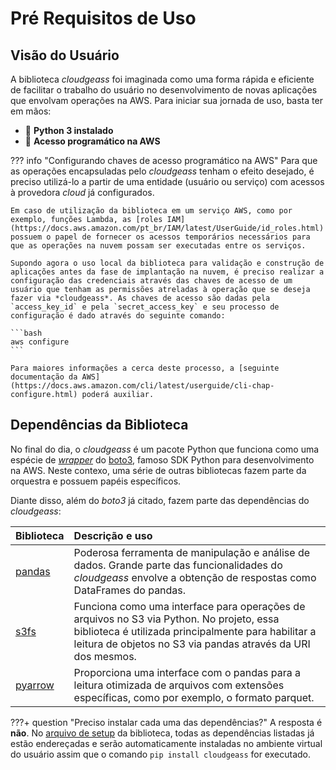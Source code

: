 # Pré Requisitos de Uso

## Visão do Usuário

A biblioteca *cloudgeass* foi imaginada como uma forma rápida e eficiente de facilitar o trabalho do usuário no desenvolvimento de novas aplicações que envolvam operações na AWS. Para iniciar sua jornada de uso, basta ter em mãos:

- :snake: **Python 3 instalado**
- :key: **Acesso programático na AWS**

??? info "Configurando chaves de acesso programático na AWS"
    Para que as operações encapsuladas pelo *cloudgeass* tenham o efeito desejado, é preciso utilizá-lo a partir de uma entidade (usuário ou serviço) com acessos à provedora *cloud* já configurados.

    Em caso de utilização da biblioteca em um serviço AWS, como por exemplo, funções Lambda, as [roles IAM](https://docs.aws.amazon.com/pt_br/IAM/latest/UserGuide/id_roles.html) possuem o papel de fornecer os acessos temporários necessários para que as operações na nuvem possam ser executadas entre os serviços.

    Supondo agora o uso local da biblioteca para validação e construção de aplicações antes da fase de implantação na nuvem, é preciso realizar a configuração das credenciais através das chaves de acesso de um usuário que tenham as permissões atreladas à operação que se deseja fazer via *cloudgeass*. As chaves de acesso são dadas pela `access_key_id` e pela `secret_access_key` e seu processo de configuração é dado através do seguinte comando:
    
    ```bash
    aws configure
    ```

    Para maiores informações a cerca deste processo, a [seguinte documentação da AWS](https://docs.aws.amazon.com/cli/latest/userguide/cli-chap-configure.html) poderá auxiliar.

## Dependências da Biblioteca

No final do dia, o *cloudgeass* é um pacote Python que funciona como uma espécie de [*wrapper*](https://www.ionos.com/digitalguide/websites/web-development/what-is-a-wrapper/) do [boto3](https://boto3.amazonaws.com/v1/documentation/api/latest/index.html), famoso SDK Python para desenvolvimento na AWS. Neste contexo, uma série de outras bibliotecas fazem parte da orquestra e possuem papéis específicos.

Diante disso, além do *boto3* já citado, fazem parte das dependências do *cloudgeass*:

| **Biblioteca** | **Descrição e uso** |
| :-- | :-- |
| [pandas](https://pandas.pydata.org/) | Poderosa ferramenta de manipulação e análise de dados. Grande parte das funcionalidades do *cloudgeass* envolve a obtenção de respostas como DataFrames do pandas. |
| [s3fs](https://s3fs.readthedocs.io/en/latest/) | Funciona como uma interface para operações de arquivos no S3 via Python. No projeto, essa biblioteca é utilizada principalmente para habilitar a leitura de objetos no S3 via pandas através da URI dos mesmos. |
| [pyarrow](https://arrow.apache.org/docs/python/index.html) | Proporciona uma interface com o pandas para a leitura otimizada de arquivos com extensões específicas, como por exemplo, o formato parquet. |


???+ question "Preciso instalar cada uma das dependências?"
    A resposta é **não**. No [arquivo de setup](https://github.com/ThiagoPanini/cloudgeass/blob/main/setup.py) da biblioteca, todas as dependências listadas já estão endereçadas e serão automaticamente instaladas no ambiente virtual do usuário assim que o comando `pip install cloudgeass` for executado.

